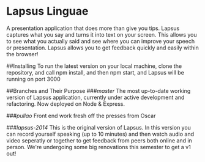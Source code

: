# Lapsus Linguae

A presentation application that does more than give you tips. Lapsus captures what you say and turns it into text on your screen. This allows you to see what you actually said and see where you can improve your speech or presentation. Lapsus allows you to get feedback quickly and easily within the browser!

##Installing
To run the latest version on your local machine, clone the repository, and call npm install, and then npm start, and Lapsus will be running on port 3000

##Branches and Their Purpose
###_master_
The most up-to-date working version of Lapsus application, currently under active development and refactoring. Now deployed on Node & Express.

###_pullao_
Front end work fresh off the presses from Oscar

###_lapsus-2014_
This is the original version of Lapsus. In this version you can record yourself speaking (up to 10 minutes) and then watch audio and video seperatly or together to get feedback from peers both online and in person.  We're undergoing some big renovations this semester to get a v1 out!